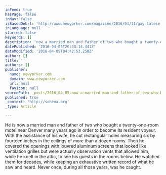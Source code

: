 ```yaml
---
inFeed: true
hasPage: false
inNav: false
isBasedOnUrl: 'http://www.newyorker.com/magazine/2016/04/11/gay-talese-the-voyeurs-motel'
inLanguage: null
starred: false
keywords: []
description: 'now a married man and father of two who bought a twenty-one-room motel near Denver many years ago in order to become its resident voyeur. With the assistance of his wife, he cut rectangular holes measuring six by fourteen inches in the ceilings of more than a dozen rooms. Then he covered the openings with louvred aluminum screens that looked like ventilation grilles but were actually observation vents that allowed him, while he knelt in the attic, to see his guests in the rooms below. He watched them for decades, while keeping an exhaustive written record of what he saw and heard. Never once, during all those years, was he caught.'
datePublished: '2016-04-05T20:43:14.441Z'
dateModified: '2016-04-05T04:42:53.250Z'
author: []
title: ''
authors: []
publisher:
  name: newyorker.com
  domain: www.newyorker.com
  url: null
  favicon: null
sourcePath: _posts/2016-04-05-now-a-married-man-and-father-of-two-who-bought-a-twenty-one-.md
published: true
_context: 'http://schema.org'
_type: Article

---
```

He is now a married man and father of two who bought a twenty-one-room motel near Denver many years ago in order to become its resident voyeur. With the assistance of his wife, he cut rectangular holes measuring six by fourteen inches in the ceilings of more than a dozen rooms. Then he covered the openings with louvred aluminum screens that looked like ventilation grilles but were actually observation vents that allowed him, while he knelt in the attic, to see his guests in the rooms below. He watched them for decades, while keeping an exhaustive written record of what he saw and heard. Never once, during all those years, was he caught.